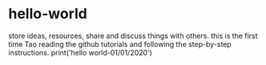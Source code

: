 # hello-world
store ideas, resources, share and discuss things with others.
this is the first time Tao reading the github tutorials and following the step-by-step instructions.
print('hello world-01/01/2020')
